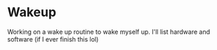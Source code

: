# Wakeup
Working on a wake up routine to wake myself up. I'll list hardware and software (if I ever finish this lol)
